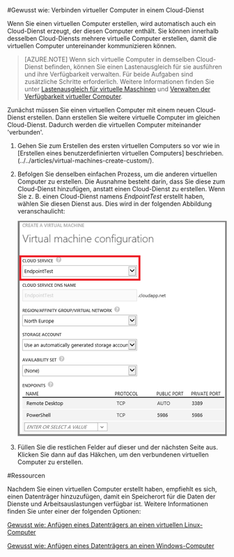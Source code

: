 ﻿<properties authors="kathydav" editor="tysonn" manager="timlt" /> 


#Gewusst wie: Verbinden virtueller Computer in einem Cloud-Dienst

Wenn Sie einen virtuellen Computer erstellen, wird automatisch auch ein Cloud-Dienst erzeugt, der diesen Computer enthält. Sie können innerhalb desselben Cloud-Diensts mehrere virtuelle Computer erstellen, damit die virtuellen Computer untereinander kommunizieren können. 

> [AZURE.NOTE] Wenn sich virtuelle Computer in demselben Cloud-Dienst befinden, können Sie einen Lastenausgleich für sie ausführen und ihre Verfügbarkeit verwalten. Für beide Aufgaben sind zusätzliche Schritte erforderlich. Weitere Informationen finden Sie unter [Lastenausgleich für virtuelle Maschinen](../../articles/load-balance-virtual-machines/) und [Verwalten der Verfügbarkeit virtueller Computer](../../articles/manage-availability-virtual-machines/). 

Zunächst müssen Sie einen virtuellen Computer mit einem neuen Cloud-Dienst erstellen. Dann erstellen Sie weitere virtuelle Computer im gleichen Cloud-Dienst. Dadurch werden die virtuellen Computer miteinander 'verbunden'. 

1. Gehen Sie zum Erstellen des ersten virtuellen Computers so vor wie in [Erstellen eines benutzerdefinierten virtuellen Computers] beschrieben.(../../articles/virtual-machines-create-custom/).

2. Befolgen Sie denselben einfachen Prozess, um die anderen virtuellen Computer zu erstellen. Die Ausnahme besteht darin, dass Sie diese zum Cloud-Dienst hinzufügen, anstatt einen Cloud-Dienst zu erstellen. Wenn Sie z. B. einen Cloud-Dienst namens  *EndpointTest* erstellt haben, wählen Sie diesen Dienst aus. Dies wird in der folgenden Abbildung veranschaulicht:

	![Hinzufügen eines virtuellen Computers zu einem vorhandenen Cloud-Dienst](./media/howto-connect-vm-cloud-service/Connect-VM-to-CS.png)

14. Füllen Sie die restlichen Felder auf dieser und der nächsten Seite aus. Klicken Sie dann auf das Häkchen, um den verbundenen virtuellen Computer zu erstellen.

#Ressourcen

Nachdem Sie einen virtuellen Computer erstellt haben, empfiehlt es sich, einen Datenträger hinzuzufügen, damit ein Speicherort für die Daten der Dienste und Arbeitsauslastungen verfügbar ist. Weitere Informationen finden Sie unter einer der folgenden Optionen:

[Gewusst wie: Anfügen eines Datenträgers an einen virtuellen Linux-Computer](http://azure.microsoft.com/documentation/articles/virtual-machines-linux-how-to-attach-disk/)

[Gewusst wie: Anfügen eines Datenträgers an einen Windows-Computer](http://azure.microsoft.com/documentation/articles/storage-windows-attach-disk/)


<!--HONumber=42-->
